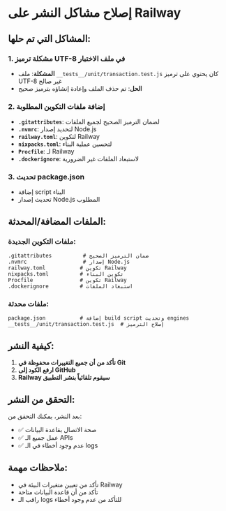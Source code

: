 # إصلاح مشاكل النشر على Railway

## المشاكل التي تم حلها:

### 1. مشكلة ترميز UTF-8 في ملف الاختبار
- **المشكلة**: ملف `__tests__/unit/transaction.test.js` كان يحتوي على ترميز UTF-8 غير صالح
- **الحل**: تم حذف الملف وإعادة إنشاؤه بترميز صحيح

### 2. إضافة ملفات التكوين المطلوبة
- **`.gitattributes`**: لضمان الترميز الصحيح لجميع الملفات
- **`.nvmrc`**: لتحديد إصدار Node.js
- **`railway.toml`**: لتكوين Railway
- **`nixpacks.toml`**: لتحسين عملية البناء
- **`Procfile`**: لـ Railway
- **`.dockerignore`**: لاستبعاد الملفات غير الضرورية

### 3. تحديث package.json
- إضافة script البناء
- تحديث إصدار Node.js المطلوب

## الملفات المضافة/المحدثة:

### ملفات التكوين الجديدة:
```
.gitattributes          # ضمان الترميز الصحيح
.nvmrc                  # إصدار Node.js
railway.toml           # تكوين Railway
nixpacks.toml          # تكوين البناء
Procfile               # تكوين Railway
.dockerignore          # استبعاد الملفات
```

### ملفات محدثة:
```
package.json           # إضافة build script وتحديث engines
__tests__/unit/transaction.test.js  # إصلاح الترميز
```

## كيفية النشر:

1. **تأكد من أن جميع التغييرات محفوظة في Git**
2. **ارفع الكود إلى GitHub**
3. **Railway سيقوم تلقائياً بنشر التطبيق**

## التحقق من النشر:

بعد النشر، يمكنك التحقق من:
- ✅ صحة الاتصال بقاعدة البيانات
- ✅ عمل جميع الـ APIs
- ✅ عدم وجود أخطاء في الـ logs

## ملاحظات مهمة:

- تأكد من تعيين متغيرات البيئة في Railway
- تأكد من أن قاعدة البيانات متاحة
- راقب الـ logs للتأكد من عدم وجود أخطاء 